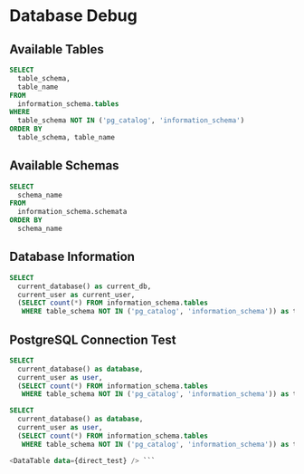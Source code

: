# Database Debug

## Available Tables

```sql available_tables
SELECT 
  table_schema, 
  table_name 
FROM 
  information_schema.tables
WHERE 
  table_schema NOT IN ('pg_catalog', 'information_schema')
ORDER BY 
  table_schema, table_name
```

<DataTable 
  data={available_tables} 
  search=true 
/>

## Available Schemas

```sql available_schemas
SELECT 
  schema_name
FROM 
  information_schema.schemata
ORDER BY 
  schema_name
```

<DataTable 
  data={available_schemas} 
/>

## Database Information

```sql database_info
SELECT 
  current_database() as current_db,
  current_user as current_user,
  (SELECT count(*) FROM information_schema.tables 
   WHERE table_schema NOT IN ('pg_catalog', 'information_schema')) as total_tables;
```

<DataTable 
  data={database_info} 
/>

## PostgreSQL Connection Test

```sql postgres_test
SELECT 
  current_database() as database,
  current_user as user,
  (SELECT count(*) FROM information_schema.tables 
   WHERE table_schema NOT IN ('pg_catalog', 'information_schema')) as total_tables;
```

<DataTable data={postgres_test} />

```sql direct_test
SELECT 
  current_database() as database,
  current_user as user,
  (SELECT count(*) FROM information_schema.tables 
   WHERE table_schema NOT IN ('pg_catalog', 'information_schema')) as total_tables;

<DataTable data={direct_test} /> ```
```


